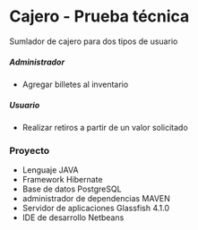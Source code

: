 # Cajero - Prueba técnica 
Sumlador de cajero para dos tipos de usuario
##### Administrador
  - Agregar billetes al inventario
##### Usuario
  - Realizar retiros a partir de un valor solicitado
  
### Proyecto
  - Lenguaje JAVA
  - Framework Hibernate
  - Base de datos PostgreSQL
  - administrador de dependencias MAVEN
  - Servidor de aplicaciones Glassfish 4.1.0
  - IDE de desarrollo Netbeans
